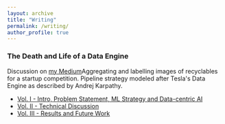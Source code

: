 ```yaml
---
layout: archive
title: "Writing"
permalink: /writing/
author_profile: true
---
```


### The Death and Life of a Data Engine
Discussion on [my Medium](https://aqbewtra.medium.com/)Aggregating and labelling images of recyclables for a startup competition. Pipeline strategy modeled after Tesla's Data Engine as described by Andrej Karpathy.
* [Vol. I - Intro, Problem Statement, ML Strategy and Data-centric AI](https://aqbewtra.medium.com/the-death-and-life-of-a-data-engine-volume-i-51fa7fe60ec5)
* [Vol. II - Technical Discussion](https://aqbewtra.medium.com/the-death-and-life-of-a-data-engine-vol-ii-3339ee1166fb)
* [Vol. III - Results and Future Work](https://aqbewtra.medium.com/the-death-and-life-of-a-data-engine-vol-iii-924cf767ec4c)

